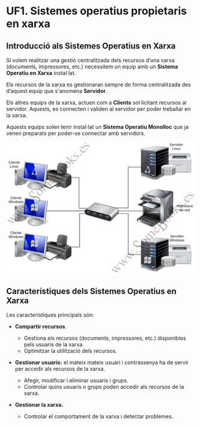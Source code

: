 <!-- notoc -->

# UF1. Sistemes operatius propietaris en xarxa

## Introducció als Sistemes Operatius en Xarxa

Si volem realitzar una gestió centralitzada dels recursos d’una xarxa (documents, impressores, etc.) necessitem un equip amb un **Sistema Operatiu en Xarxa** instal·lat.

Els recursos de la xarxa es gestionaran sempre de forma centralitzada des d’aquest equip que s'anomena **Servidor**.

Els altres equips de la xarxa, actuen com a **Clients** sol·licitant recursos al servidor. Aquests, es connecten i validen al servidor per poder treballar en la xarxa.

Aquests equips solen tenir instal·lat un **Sistema Operatiu Monolloc** que ja venen preparats per poder-se connectar amb servidors.

![](/assets/clientServidor.png)

## Característiques dels Sistemes Operatius en Xarxa

Les característiques principals són:

* **Compartir recursos**. 
  * Gestiona els recursos (documents, impressores, etc.) disponibles pels usuaris de la xarxa.
  * Optimitzar la utilització dels recursos.

* **Gestionar usuaris:** el mateix mateix usuari i contrassenya ha de servir per accedir als recursos de la xarxa. 
  * Afegir, modificar i eliminar usuaris i grups.
  * Controlar quins usuaris o grups poden accedir als recursos de la xarxa.

* **Gestionar la xarxa.** 
  * Controlar el comportament de la xarxa i detectar problemes.
